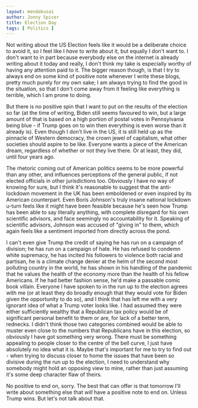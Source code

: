 ```yaml
---
layout: mendokusai
author: Jonny Spicer
title: Election Day
tags: [ Politics ]
---
```

Not writing about the US Election feels like it would be a deliberate choice to avoid it, so I feel like I *have* to write about it, but equally I don't want to. I don't want to in
part because everybody else on the internet is already writing about it today and really, I don't think my take is especially worthy of having any attention paid to it. The bigger reason though, is that I try to always end on some kind of positive note whenever I write these blogs, pretty much purely for my own sake; I am always trying to find the good in the situation, so that I don't
come away from it feeling like everything is terrible, which I am prone to doing.

But there is no positive spin that I want to put on the results of the election so far (at the time of writing, Biden still seems favoured to win, but a large amount of that is based
on a high portion of postal votes in Pennsylvania being blue - if Trump goes on to win then everything is even worse than it already is). Even though I don't live in the US, it is still
held up as the pinnacle of Western democracy, the crown jewel of capitalism, what other societies should aspire to be like. Everyone wants a piece of the American dream, regardless of
whether or not they live there. Or at least, they did, until four years ago.

The rhetoric coming out of American politics seems to be more powerful than any other, and influences perceptions of the general public, if not elected officials in other jurisdictions
too. Obviously I have no way of knowing for sure, but I think it's reasonable to suggest that the anti-lockdown movement in the UK has been emboldened or even inspired by its American counterpart.
Even Boris Johnson's truly insane national lockdown u-turn feels like it might have been feasible because he's seen how Trump has been able to say literally anything, with complete
disregard for his own scientific advisors, and face  seemingly no accountability for it. Speaking of scientific advisors, Johnson was accused of "giving in" to them, which again feels like
a sentiment imported from directly across the pond.

I can't even give Trump the credit of saying he has run on a campaign of division; he has run on a campaign of hate. He has refused to condemn white supremacy, he has incited his
followers to violence both racial and partisan, he is a climate change denier at the helm of the second most polluting country in the world, he has shown in his handling of the pandemic
that he values the health of the economy more than the health of his fellow Americans. If he had better fashion sense, he'd make a passable comic book villain. Everyone I have spoken
to in the run up to the election agrees with me (or at least they do broadly enough that they would vote for Biden given the opportunity to do so), and I think that has left me with a
very ignorant idea of what a Trump voter looks like. I had assumed they were either sufficiently wealthy that a Republican tax policy would be of significant personal benefit to them
or are, for lack of a better term, rednecks. I didn't think those two categories combined would be able to muster even close to the numbers that Republicans have in this election, so
obviously I have got something very wrong. There must be something appealing to people closer to the centre of the bell curve, I just have absolutely no idea what it is. Maybe that's
important for me to try to find out - when trying to discuss closer to home the issues that have been so divisive during the run up to the election, I need to understand why somebody
might hold an opposing view to mine, rather than just assuming it's some deep character flaw of theirs.

No positive to end on, sorry. The best that can offer is that tomorrow I'll write about something else that *will* have a positive note to end on. Unless Trump wins. But let's not talk
about that.
